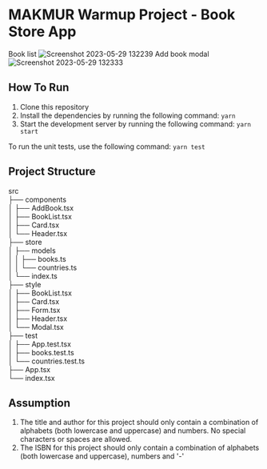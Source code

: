 # MAKMUR Warmup Project - Book Store App
Book list ![Screenshot 2023-05-29 132239](https://github.com/VionieNovencia/MAKMUR-Warmup-Project/assets/74034061/960be8e4-ed07-4ae3-a113-88db453ab7a0)
Add book modal
![Screenshot 2023-05-29 132333](https://github.com/VionieNovencia/MAKMUR-Warmup-Project/assets/74034061/b70e9f22-caf3-4d7c-8160-1484da787551)

## How To Run
1. Clone this repository
2. Install the dependencies by running the following command: `yarn`
3. Start the development server by running the following command: `yarn start`

To run the unit tests, use the following command: `yarn test `

## Project Structure
src <br />
├── components <br />
│   ├── AddBook.tsx <br />
│   ├── BookList.tsx <br />
│   ├── Card.tsx <br />
│   └── Header.tsx <br />
├── store <br />
│   ├── models <br />
│   │   ├── books.ts <br />
│   │   └── countries.ts <br />
│   └── index.ts <br />
├── style <br />
│   ├── BookList.tsx <br />
│   ├── Card.tsx <br />
│   ├── Form.tsx <br />
│   ├── Header.tsx <br />
│   └── Modal.tsx <br />
├── test <br />
│   ├── App.test.tsx <br />
│   ├── books.test.ts <br />
│   └── countries.test.ts <br />
├── App.tsx <br />
└── index.tsx <br />

## Assumption
1. The title and author for this project should only contain a combination of alphabets (both lowercase and uppercase) and numbers. No special characters or spaces are allowed.
2. The ISBN for this project should only contain a combination of alphabets (both lowercase and uppercase), numbers and '-'
